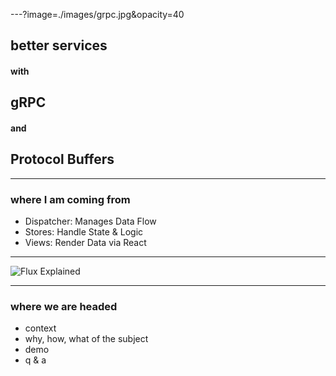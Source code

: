 ---?image=./images/grpc.jpg&opacity=40

## better services
#### with 
## gRPC
#### and
## Protocol Buffers

---

### where I am coming from

[//]: <> (this is a comment, insert image of bladerunner)

- Dispatcher: Manages Data Flow
- Stores: Handle State & Logic
- Views: Render Data via React

---

![Flux Explained](https://facebook.github.io/flux/img/flux-simple-f8-diagram-explained-1300w.png)

---

### where we are headed

- context
- why, how, what of the subject
- demo
- q & a

